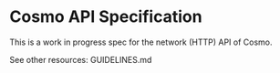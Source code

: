 # Cosmo API Specification

This is a work in progress spec for the network (HTTP) API of Cosmo.

See other resources: GUIDELINES.md
